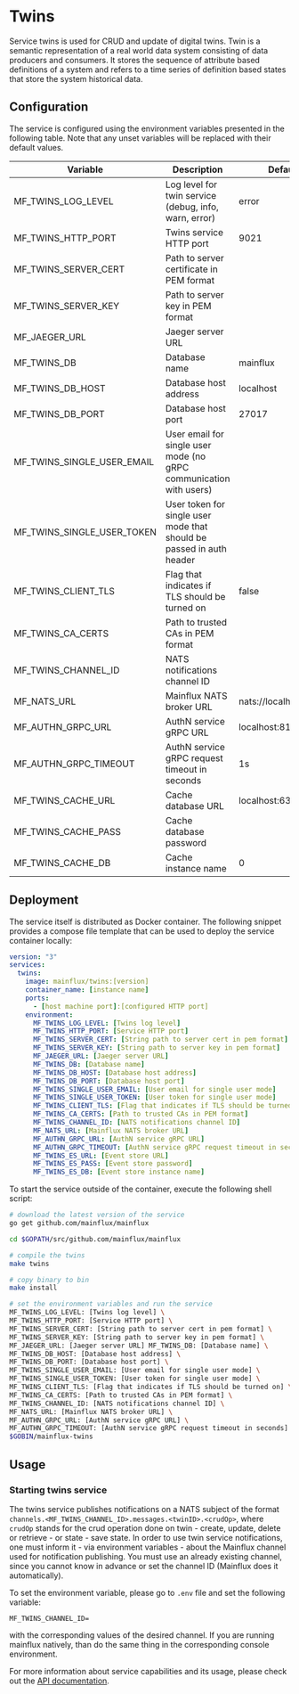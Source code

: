 # Twins

Service twins is used for CRUD and update of digital twins. Twin is a semantic
representation of a real world data system consisting of data producers and
consumers. It stores the sequence of attribute based definitions of a system and
refers to a time series of definition based states that store the system
historical data.

## Configuration

The service is configured using the environment variables presented in the
following table. Note that any unset variables will be replaced with their
default values.

| Variable                   | Description                                                          | Default               |
|----------------------------|----------------------------------------------------------------------|-----------------------|
| MF_TWINS_LOG_LEVEL         | Log level for twin service (debug, info, warn, error)                | error                 |
| MF_TWINS_HTTP_PORT         | Twins service HTTP port                                              | 9021                  |
| MF_TWINS_SERVER_CERT       | Path to server certificate in PEM format                             |                       |
| MF_TWINS_SERVER_KEY        | Path to server key in PEM format                                     |                       |
| MF_JAEGER_URL              | Jaeger server URL                                                    |                       |
| MF_TWINS_DB                | Database name                                                        | mainflux              |
| MF_TWINS_DB_HOST           | Database host address                                                | localhost             |
| MF_TWINS_DB_PORT           | Database host port                                                   | 27017                 |
| MF_TWINS_SINGLE_USER_EMAIL | User email for single user mode (no gRPC communication with users)   |                       |
| MF_TWINS_SINGLE_USER_TOKEN | User token for single user mode that should be passed in auth header |                       |
| MF_TWINS_CLIENT_TLS        | Flag that indicates if TLS should be turned on                       | false                 |
| MF_TWINS_CA_CERTS          | Path to trusted CAs in PEM format                                    |                       |
| MF_TWINS_CHANNEL_ID        | NATS notifications channel ID                                        |                       |
| MF_NATS_URL                | Mainflux NATS broker URL                                             | nats://localhost:4222 |
| MF_AUTHN_GRPC_URL          | AuthN service gRPC URL                                               | localhost:8181        |
| MF_AUTHN_GRPC_TIMEOUT      | AuthN service gRPC request timeout in seconds                        | 1s                    |
| MF_TWINS_CACHE_URL         | Cache database URL                                                   | localhost:6379        |
| MF_TWINS_CACHE_PASS        | Cache database password                                              |                       |
| MF_TWINS_CACHE_DB          | Cache instance name                                                  | 0                     |


## Deployment

The service itself is distributed as Docker container. The following snippet
provides a compose file template that can be used to deploy the service
container locally:

```yaml
version: "3"
services:
  twins:
    image: mainflux/twins:[version]
    container_name: [instance name]
    ports:
      - [host machine port]:[configured HTTP port]
    environment:
      MF_TWINS_LOG_LEVEL: [Twins log level]
      MF_TWINS_HTTP_PORT: [Service HTTP port]
      MF_TWINS_SERVER_CERT: [String path to server cert in pem format]
      MF_TWINS_SERVER_KEY: [String path to server key in pem format]
      MF_JAEGER_URL: [Jaeger server URL]
      MF_TWINS_DB: [Database name]
      MF_TWINS_DB_HOST: [Database host address]
      MF_TWINS_DB_PORT: [Database host port]
      MF_TWINS_SINGLE_USER_EMAIL: [User email for single user mode]
      MF_TWINS_SINGLE_USER_TOKEN: [User token for single user mode]
      MF_TWINS_CLIENT_TLS: [Flag that indicates if TLS should be turned on]
      MF_TWINS_CA_CERTS: [Path to trusted CAs in PEM format]
      MF_TWINS_CHANNEL_ID: [NATS notifications channel ID]
      MF_NATS_URL: [Mainflux NATS broker URL]
      MF_AUTHN_GRPC_URL: [AuthN service gRPC URL]
      MF_AUTHN_GRPC_TIMEOUT: [AuthN service gRPC request timeout in seconds]
      MF_TWINS_ES_URL: [Event store URL]
      MF_TWINS_ES_PASS: [Event store password]
      MF_TWINS_ES_DB: [Event store instance name]
```

To start the service outside of the container, execute the following shell
script:

```bash
# download the latest version of the service
go get github.com/mainflux/mainflux

cd $GOPATH/src/github.com/mainflux/mainflux

# compile the twins
make twins

# copy binary to bin
make install

# set the environment variables and run the service
MF_TWINS_LOG_LEVEL: [Twins log level] \
MF_TWINS_HTTP_PORT: [Service HTTP port] \
MF_TWINS_SERVER_CERT: [String path to server cert in pem format] \
MF_TWINS_SERVER_KEY: [String path to server key in pem format] \
MF_JAEGER_URL: [Jaeger server URL] MF_TWINS_DB: [Database name] \
MF_TWINS_DB_HOST: [Database host address] \
MF_TWINS_DB_PORT: [Database host port] \
MF_TWINS_SINGLE_USER_EMAIL: [User email for single user mode] \
MF_TWINS_SINGLE_USER_TOKEN: [User token for single user mode] \
MF_TWINS_CLIENT_TLS: [Flag that indicates if TLS should be turned on] \
MF_TWINS_CA_CERTS: [Path to trusted CAs in PEM format] \
MF_TWINS_CHANNEL_ID: [NATS notifications channel ID] \
MF_NATS_URL: [Mainflux NATS broker URL] \
MF_AUTHN_GRPC_URL: [AuthN service gRPC URL] \
MF_AUTHN_GRPC_TIMEOUT: [AuthN service gRPC request timeout in seconds] \
$GOBIN/mainflux-twins
```

## Usage

### Starting twins service

The twins service publishes notifications on a NATS subject of the format
`channels.<MF_TWINS_CHANNEL_ID>.messages.<twinID>.<crudOp>`, where `crudOp`
stands for the crud operation done on twin - create, update, delete or
retrieve - or state - save state. In order to use twin service notifications,
one must inform it - via environment variables - about the Mainflux channel used
for notification publishing. You must use an already existing channel, since you
cannot know in advance or set the channel ID (Mainflux does it automatically).

To set the environment variable, please go to `.env` file and set the following
variable:

```
MF_TWINS_CHANNEL_ID=
```

with the corresponding values of the desired channel. If you are running
mainflux natively, than do the same thing in the corresponding console
environment.

For more information about service capabilities and its usage, please check out
the [API documentation](swagger.yaml).

[doc]: http://mainflux.readthedocs.io
